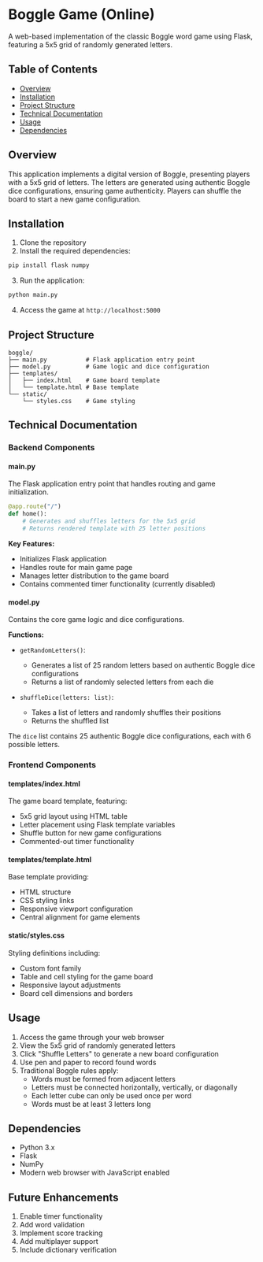 # Boggle Game (Online)
A web-based implementation of the classic Boggle word game using Flask, featuring a 5x5 grid of randomly generated letters.

## Table of Contents
- [Overview](#overview)
- [Installation](#installation)
- [Project Structure](#project-structure)
- [Technical Documentation](#technical-documentation)
- [Usage](#usage)
- [Dependencies](#dependencies)

## Overview

This application implements a digital version of Boggle, presenting players with a 5x5 grid of letters. The letters are generated using authentic Boggle dice configurations, ensuring game authenticity. Players can shuffle the board to start a new game configuration.

## Installation
1. Clone the repository
2. Install the required dependencies:
```bash
pip install flask numpy
```
3. Run the application:
```bash
python main.py
```
4. Access the game at `http://localhost:5000`

## Project Structure
```
boggle/
├── main.py           # Flask application entry point
├── model.py          # Game logic and dice configuration
├── templates/
│   ├── index.html    # Game board template
│   └── template.html # Base template
└── static/
    └── styles.css    # Game styling
```

## Technical Documentation

### Backend Components

#### main.py
The Flask application entry point that handles routing and game initialization.

```python
@app.route("/")
def home():
    # Generates and shuffles letters for the 5x5 grid
    # Returns rendered template with 25 letter positions
```

**Key Features:**
- Initializes Flask application
- Handles route for main game page
- Manages letter distribution to the game board
- Contains commented timer functionality (currently disabled)

#### model.py
Contains the core game logic and dice configurations.

**Functions:**
- `getRandomLetters()`: 
  - Generates a list of 25 random letters based on authentic Boggle dice configurations
  - Returns a list of randomly selected letters from each die
  
- `shuffleDice(letters: list)`: 
  - Takes a list of letters and randomly shuffles their positions
  - Returns the shuffled list

The `dice` list contains 25 authentic Boggle dice configurations, each with 6 possible letters.

### Frontend Components

#### templates/index.html
The game board template, featuring:
- 5x5 grid layout using HTML table
- Letter placement using Flask template variables
- Shuffle button for new game configurations
- Commented-out timer functionality

#### templates/template.html
Base template providing:
- HTML structure
- CSS styling links
- Responsive viewport configuration
- Central alignment for game elements

#### static/styles.css
Styling definitions including:
- Custom font family
- Table and cell styling for the game board
- Responsive layout adjustments
- Board cell dimensions and borders

## Usage
1. Access the game through your web browser
2. View the 5x5 grid of randomly generated letters
3. Click "Shuffle Letters" to generate a new board configuration
4. Use pen and paper to record found words
5. Traditional Boggle rules apply:
   - Words must be formed from adjacent letters
   - Letters must be connected horizontally, vertically, or diagonally
   - Each letter cube can only be used once per word
   - Words must be at least 3 letters long

## Dependencies
- Python 3.x
- Flask
- NumPy
- Modern web browser with JavaScript enabled

<!-- ## Development Notes
Timer functionality is currently commented out but implemented in both frontend and backend. To enable the timer:
1. Uncomment the timer-related code in `main.py`
2. Uncomment the JavaScript timer code in `index.html`
3. Add appropriate styling for timer display in `styles.css` -->

## Future Enhancements
1. Enable timer functionality
2. Add word validation
3. Implement score tracking
4. Add multiplayer support
5. Include dictionary verification